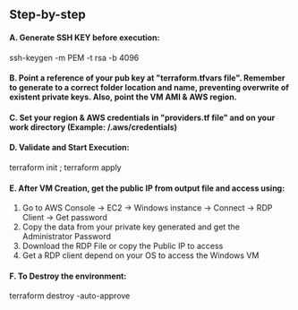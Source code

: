 ## Step-by-step


#### A. Generate SSH KEY before execution:

ssh-keygen -m PEM -t rsa -b 4096

#### B. Point a reference of your pub key at "terraform.tfvars file". Remember to generate to a correct folder location and name, preventing overwrite of existent private keys. Also, point the VM AMI & AWS region.

#### C. Set your region & AWS credentials in "providers.tf file" and on your work directory (Example: /.aws/credentials)

#### D. Validate and Start Execution:

terraform init ; terraform apply

#### E. After VM Creation, get the public IP from output file and access using:

1. Go to AWS Console -> EC2 -> Windows instance -> Connect -> RDP Client -> Get password
2. Copy the data from your private key generated and get the Administrator Password
3. Download the RDP File or copy the Public IP to access
4. Get a RDP client depend on your OS to access the Windows VM

#### F. To Destroy the environment:

terraform destroy -auto-approve
